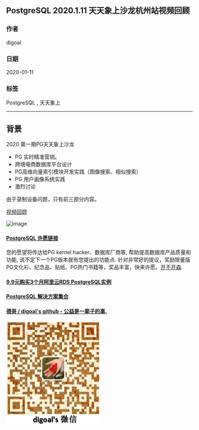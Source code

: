 ## PostgreSQL 2020.1.11 天天象上沙龙杭州站视频回顾  
                                                                                                               
### 作者                                                                      
digoal                                                                                                               
                                                                                                               
### 日期                                                                                                               
2020-01-11                                                                                                           
                                                                                                               
### 标签                                                                                                               
PostgreSQL , 天天象上   
                                                                                                               
----                                                                                                               
                                                                                                               
## 背景    
2020 第一期PG天天象上沙龙    
  
- PG 实时精准营销。  
- 跨境电商数据库平台设计  
- PG高维向量索引模块开发实践（图像搜索、相似搜索）  
- PG 用户画像系统实践  
- 激烈讨论  
  
由于录制设备问题，只有前三部分内容。   
  
[视频回顾](https://yq.aliyun.com/live/1895)  
  
![image](https://yqfile.alicdn.com/bd56cd7e79618446f525dde2ff3dd15cca84770b.png)    
  
  
  
  
  
  
  
  
  
  
  
  
  
  
  
  
  
  
  
  
  
  
  
  
  
  
  
  
  
  
  
  
  
  
  
  
  
  
  
  
  
  
  
  
  
  
  
  
  
  
  
  
  
  
#### [PostgreSQL 许愿链接](https://github.com/digoal/blog/issues/76 "269ac3d1c492e938c0191101c7238216")
您的愿望将传达给PG kernel hacker、数据库厂商等, 帮助提高数据库产品质量和功能, 说不定下一个PG版本就有您提出的功能点. 针对非常好的提议，奖励限量版PG文化衫、纪念品、贴纸、PG热门书籍等，奖品丰富，快来许愿。[开不开森](https://github.com/digoal/blog/issues/76 "269ac3d1c492e938c0191101c7238216").  
  
  
#### [9.9元购买3个月阿里云RDS PostgreSQL实例](https://www.aliyun.com/database/postgresqlactivity "57258f76c37864c6e6d23383d05714ea")
  
  
#### [PostgreSQL 解决方案集合](https://yq.aliyun.com/topic/118 "40cff096e9ed7122c512b35d8561d9c8")
  
  
#### [德哥 / digoal's github - 公益是一辈子的事.](https://github.com/digoal/blog/blob/master/README.md "22709685feb7cab07d30f30387f0a9ae")
  
  
![digoal's wechat](../pic/digoal_weixin.jpg "f7ad92eeba24523fd47a6e1a0e691b59")
  
